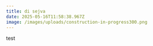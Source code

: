 ```yaml
---
title: di sejva
date: 2025-05-16T11:58:38.967Z
image: /images/uploads/construction-in-progress300.png
---
```

t﻿est